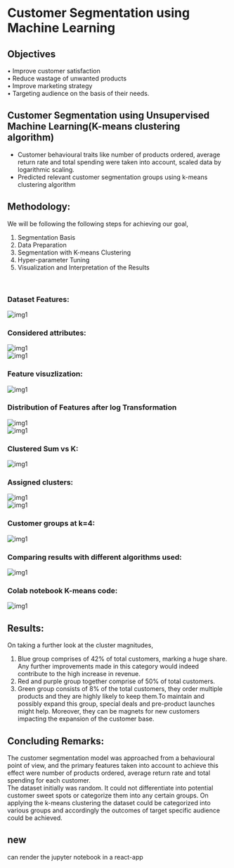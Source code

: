 # Customer Segmentation using Machine Learning

## Objectives<br>
• Improve customer satisfaction<br>
• Reduce wastage of unwanted products<br>
• Improve marketing strategy<br>
• Targeting audience on the basis of their needs.<br>

## Customer Segmentation using Unsupervised Machine Learning(K-means clustering algorithm)<br>
  * Customer behavioural traits like number of products ordered, average return rate and total spending were taken
  into account, scaled data by logarithmic scaling.
  * Predicted relevant customer segmentation groups using k-means clustering algorithm

## Methodology:
We will be following the following steps for achieving
our goal,
1. Segmentation Basis
2. Data Preparation
3. Segmentation with K-means Clustering
4. Hyper-parameter Tuning
5. Visualization and Interpretation of the Results
<br>

### Dataset Features:<br>
![img1](/images/1.png)<br>
### Considered attributes:<br>
![img1](/images/2.png)<br>
![img1](/images/3.png)<br>
### Feature visuzlization:<br>
![img1](/images/4.png)<br>
### Distribution of Features after log Transformation
![img1](/images/5.png)<br>
![img1](/images/6.png)<br>
### Clustered Sum vs K:<br>
![img1](/images/7.png)<br>
### Assigned clusters:<br>
![img1](/images/8.png)<br>
![img1](/images/9.png)<br>
### Customer groups at k=4:<br>
![img1](/images/10.png)<br>
### Comparing results with different algorithms used:<br>
![img1](/images/12.png)<br>
### Colab notebook K-means code:<br>
![img1](/images/21.png)<br>

## Results:<br>
On taking a further look at the cluster magnitudes,
1. Blue group comprises of 42% of total customers, marking a huge share. Any further improvements made in this category would indeed contribute to the high increase in revenue.
2. Red and purple group together comprise of 50% of total customers.
3. Green group consists of 8% of the total customers, they order multiple products and they are highly likely to keep them.To maintain and possibly expand this group, special deals and pre-product launches might help. Moreover, they can be magnets for new customers impacting the expansion of the customer base.

## Concluding Remarks:<br>
The customer segmentation model was approached from a behavioural point of view, and the primary features taken into account to achieve this effect were number of products ordered, average return rate and total spending for each customer.<br>
The dataset initially was random. It could not differentiate into potential customer sweet spots or categorize them into any certain groups. On applying the k-means clustering the dataset could be categorized into various groups and accordingly the outcomes of target specific audience could be achieved.
<br>
## new
can render the jupyter notebook in a react-app
